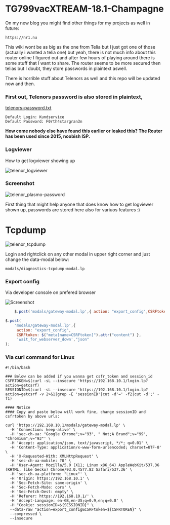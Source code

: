# TG799vacXTREAM-18.1-Champagne

On my new blog you might find other things for my projects as well in future: 

	https://nr1.nu

This wiki wont be as big as the one from Telia but I just got one of those (actually i wanted a telia one) but yeah, there is not much info 
about this router online I figured out and after few hours of playing around there is some stuff that I want to share.
The router seems to be more secured then telias but I doubt, they store passwords in plaintext aswell. 

There is horrible stuff about Telenors as well and this repo will be updated now and then.


### First out, Telenors password is also stored in plaintext, 

[telenors-password.txt](https://github.com/wuseman/TG799vacXTREAM-18.1-Champagne/files/8969644/telenors-password.txt)

	Default Login: Kundservice 
	Default Password: F0rth4stargran3n

__How come nobody else have found this earlier or leaked this? The Router has been used since 2015, noobish ISP.__

### Logviewer

How to get logviewer showing up

![telenor_logviewer](https://user-images.githubusercontent.com/26827453/175364615-fd54ff41-8ae3-4580-b4e9-55a2f78252ab.gif)

### Screenshot 

![telenor_plasmo-password](https://user-images.githubusercontent.com/26827453/175364633-fbf89440-7285-4beb-940e-37f7c3c326ec.png)

First thing that might help anyone that does know how to get logviewer shown up, passwords are stored here also for variuos features :) 

# Tcpdump 

![telenor_tcpdump](https://user-images.githubusercontent.com/26827453/175364796-41b095da-6554-4f8d-bd90-aeeecb0d1a92.gif)

Login and rightclick on any other modal in upper right corner and just change the data-modal below:

	modals/diagnostics-tcpdump-modal.lp

### Export config

Via developer console on prefered browser

![Screenshot](telenor_export_config_console.gif)

```js
    $.post('modals/gateway-modal.lp',{ action: "export_config",CSRFtoken: $("meta[name=CSRFtoken]").attr("content") },wait_for_webserver_down,"json");
```

```js
$.post(
	'modals/gateway-modal.lp',{ 
	 action: "export_config",
	 CSRFtoken: $("meta[name=CSRFtoken]").attr("content") },
	 'wait_for_webserver_down',"json"
);
```

### Via curl command for Linux

```shell
#!/bin/bash

### Below can be added if you wanna get csfr_token and session_id 
CSFRTOKEN=$(curl -sL --insecure 'https://192.168.10.1/login.lp?action=getcsrf)
SESSIONID=$(curl -sL --insecure 'https://192.168.10.1/login.lp?action=getcsrf -v 2>&1|grep -E 'sessionID'|cut -d'=' -f2|cut -d';' -f1)

#### Notice
#### Copy and paste below will work fine, change sessionID and csfrtoken by above urls:

curl 'https://192.168.10.1/modals/gateway-modal.lp' \
  -H 'Connection: keep-alive' \
  -H 'sec-ch-ua: "Google Chrome";v="93", " Not;A Brand";v="99", "Chromium";v="93"' \
  -H 'Accept: application/json, text/javascript, */*; q=0.01' \
  -H 'Content-Type: application/x-www-form-urlencoded; charset=UTF-8' \
  -H 'X-Requested-With: XMLHttpRequest' \
  -H 'sec-ch-ua-mobile: ?0' \
  -H 'User-Agent: Mozilla/5.0 (X11; Linux x86_64) AppleWebKit/537.36 (KHTML, like Gecko) Chrome/93.0.4577.82 Safari/537.36' \
  -H 'sec-ch-ua-platform: "Linux"' \
  -H 'Origin: https://192.168.10.1' \
  -H 'Sec-Fetch-Site: same-origin' \
  -H 'Sec-Fetch-Mode: cors' \
  -H 'Sec-Fetch-Dest: empty' \
  -H 'Referer: https://192.168.10.1/' \
  -H 'Accept-Language: en-GB,en-US;q=0.9,en;q=0.8' \
  -H "Cookie: sessionID=${SESSIONID}" \
  --data-raw "action=export_config&CSRFtoken=${CSFRTOKEN}" \
  --compressed \
  --insecure


